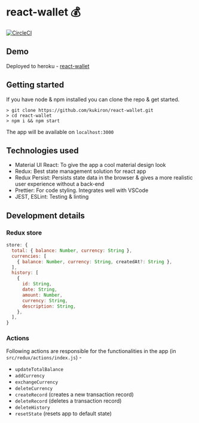 # react-wallet 💰

[![CircleCI](https://circleci.com/gh/kukiron/react-wallet/tree/master.svg?style=svg)](https://circleci.com/gh/kukiron/react-wallet/tree/master)

## Demo

Deployed to heroku - [react-wallet](https://react-wallet-kukiron.herokuapp.com/)

## Getting started

If you have node & npm installed you can clone the repo & get started.

```shell
> git clone https://github.com/kukiron/react-wallet.git
> cd react-wallet
> npm i && npm start
```

The app will be available on `localhost:3000`

## Technologies used

- Material UI React: To give the app a cool material design look
- Redux: Best state management solution for react app
- Redux Persist: Persists state data in the browser & gives a more realistic user experience without a back-end
- Prettier: For code styling. Integrates well with VSCode
- JEST, ESLint: Testing & linting

## Development details

### Redux store

```js
store: {
  total: { balance: Number, currency: String },
  currencies: [
    { balance: Number, currency: String, createdAt?: String },
  ],
  history: [
    {
      id: String,
      date: String,
      amount: Number,
      currency: String,
      description: String,
    },
  ],
}
```

### Actions

Following actions are responsible for the functionalities in the app (in `src/redux/actions/index.js`) -

- `updateTotalBalance`
- `addCurrency`
- `exchangeCurrency`
- `deleteCurrency`
- `createRecord` (creates a new transaction record)
- `deleteRecord` (deletes a transaction record)
- `deleteHistory`
- `resetState` (resets app to default state)

